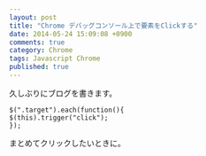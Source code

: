 ```yaml
---
layout: post
title: "Chrome デバッグコンソール上で要素をClickする"
date: 2014-05-24 15:09:08 +0900
comments: true
category: Chrome
tags: Javascript Chrome
published: true
---
```


久しぶりにブログを書きます。

```
$(".target").each(function(){
$(this).trigger("click");
});
```

まとめてクリックしたいときに。
